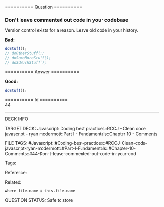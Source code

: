 ========== Question ==========  

### Don't leave commented out code in your codebase

Version control exists for a reason. Leave old code in your history.

**Bad:**

```javascript
doStuff();
// doOtherStuff();
// doSomeMoreStuff();
// doSoMuchStuff();
```  

========== Answer ==========  

**Good:**

```javascript
doStuff();
```

========== Id ==========  
44

---

DECK INFO

TARGET DECK: Javascript::Coding best practices::RCCJ - Clean code javascript - ryan mcdermott::Part I - Fundamentals::Chapter 10 - Comments

FILE TAGS: #Javascript::#Coding-best-practices::#RCCJ-Clean-code-javascript-ryan-mcdermott::#Part-I-Fundamentals::#Chapter-10-Comments::#44-Don-t-leave-commented-out-code-in-your-cod

Tags:

Reference:

Related:

```dataview
where file.name = this.file.name
```
QUESTION STATUS: Safe to store
